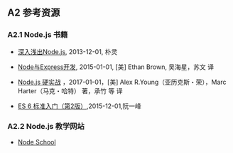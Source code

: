 ## A2 参考资源

### A2.1 Node.js 书籍

-   [深入浅出Node.js](https://item.jd.com/11355978.html), 2013-12-01, 朴灵
-   [Node与Express开发](https://item.jd.com/11644104.html),
    2015-01-01, [美] Ethan Brown, 吴海星，苏文 译
-   [Node.js 硬实战](https://item.jd.com/12083430.html) ，2017-01-01，[美] Alex R.Young（亚历克斯・荣），Marc Harter（马克・哈特） 著，承竹 等 译       

-   [ES 6 标准入门（第2版）](https://item.jd.com/11849235.html),2015-12-01,阮一峰

### A2.2 Node.js 教学网站

-   [Node School](https://nodeschool.io/)

